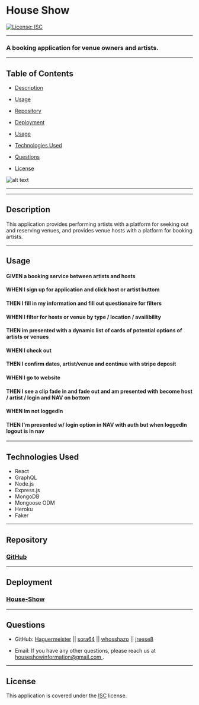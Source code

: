 # House Show

[![License: ISC](https://img.shields.io/badge/License-ISC-blue.svg)](https://opensource.org/licenses/ISC)

---

### A booking application for venue owners and artists.

---

## Table of Contents

- [Description](#description)

- [Usage](#usage)

- [Repository](#repository)

- [Deployment](#deployment)

- [Usage](#usage)

- [Technologies Used](#technologies-used)

- [Questions](#questions)

- [License](#license)

![alt text](/public/images/ScreenShot.png)

---

<!-- ## User Story :

---

#### AS AN aspiring musician or venue owner

#### I WANT AN application to provide me an intuitive mobile user interface for booking artists or reserving venues

#### SO THAT I can show case my talents and or attract customers to me space -->

---

## Description

This application provides performing artists with a platform for seeking out and reserving venues, and provides venue hosts with a platform for booking artists.

---

## Usage

#### GIVEN a booking service between artists and hosts

#### WHEN I sign up for application and click host or artist buttom

#### THEN I fill in my information and fill out questionaire for filters

#### WHEN I filter for hosts or venue by type / location / availibility

#### THEN im presented with a dynamic list of cards of potential options of artists or venues

#### WHEN I check out

#### THEN I confirm dates, artist/venue and continue with stripe deposit

#### WHEN I go to website

#### THEN I see a clip fade in and fade out and am presented with become host / artist / login and NAV on bottom

#### WHEN Im not loggedIn

#### THEN I'm presented w/ login option in NAV with auth but when loggedIn logout is in nav

---

## Technologies Used

* React
* GraphQL
* Node.js
* Express.js
* MongoDB
* Mongoose ODM
* Heroku
* Faker

---

## Repository 
### [GitHub](https://github.com/Haguermeister/House-show)

<!-- ## Webpage Link : https://houseshownow.com -->

---

## Deployment
### [House-Show](https://house-show.herokuapp.com/)

---

## Questions

- GitHub: [Haguermeister](https://github.com/Haguermeister) || [sora64](https://github.com/sora64/) || [whosshazo](https://github.com/whosshazo) || [jreese8](https://github.com/jreese8)

- Email: If you have any other questions, please reach us at [houseshowinformation@gmail.com
](mailto:houseshowinformation@gmail.com).

---

## License

This application is covered under the [ISC](https://opensource.org/licenses/ISC) license.
